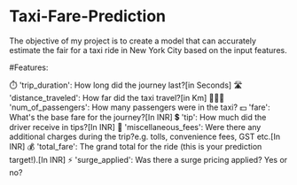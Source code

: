 # Taxi-Fare-Prediction
The objective of my project is to create a model that can accurately estimate the fair for a taxi ride in New York City based on the input features.

#Features: 

⏱️ 'trip_duration': How long did the journey last?[in Seconds]
🛣️ 'distance_traveled': How far did the taxi travel?[in Km]
🧑‍🤝‍🧑 'num_of_passengers': How many passengers were in the taxi?
💵 'fare': What's the base fare for the journey?[In INR]
💲 'tip': How much did the driver receive in tips?[In INR]
🎀 'miscellaneous_fees': Were there any additional charges during the trip?e.g. tolls, convenience fees, GST
etc.[In INR]
💰 'total_fare': The grand total for the ride (this is your prediction target!).[In INR]
⚡ 'surge_applied': Was there a surge pricing applied? Yes or no?

